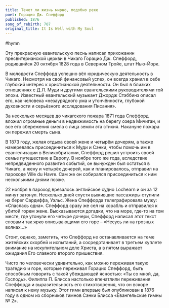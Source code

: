 ```yaml
---
title: Течет ли жизнь мирно, подобно реке
poet: Горацио Дж. Спеффорд
published: 1876
song_of_rebirth: 707
original_title: It Is Well with My Soul
---
```


#hymn


Эту прекрасную евангельскую песнь написал прихожанин пресвитерианской церкви в Чикаго Горацио Дж. Спеффорд, родившийся 20 октября 1828 года в Северном Тройе, штат Нью-Йорк.

В молодости Спеффорд успешно вёл юридическую деятельность в Чикаго. Несмотря на свой финансовый успех, он всегда хранил в себе глубокий интерес к христианской деятельности. Он был в близких отношениях с Д.Л. Муди и другими евангельскими руководителями той эпохи. Известный евангельский музыкант Джордж Стэббинз описал его, как человека «незаурядного ума и утончённости, глубокой духовности и серьёзного исследования Писания».

За несколько месяцев до чикагского пожара 1871 года Спеффорд вложил огромные деньги в недвижимость на берегу озера Мичиган, и все его сбережения смела с лица земли эта стихия. Накануне пожара он пережил смерть сына.

В 1873 году, желая отдыха своей жене и четырём дочерям, а также намереваясь присоединиться к Муди и Сэнки, чтобы помочь им в евангелизации в Великобритании, Спеффорд решил устроить своей семье путешествие в Европу. В ноябре того же года, вследствие непредвиденного развития событий, он вынужден был остаться в Чикаго, а жену и четырёх дочерей, как и планировалось, отправил на пароходе Ville du Havre. Сам же он собирался присоединиться к ним несколькими днями позже.

22 ноября в пароход врезалось английское судно Lochearn и он за 12 минут затонул. Несколько дней спустя выжившие пассажиры ступили на берег Сардиффа, Уэльс. Жена Спеффорда телеграфировала мужу: «Спаслась одна». Спеффорд сразу же сел на корабль и отправился к убитой горем жене. Высказываются догадки, что на море, где-то на том месте, где утонули его четыре дочери, Спеффорд написал этот текст словами так ярко описывающими его горе – «Несусь ли на грозных волнах…»

Стоит, однако, заметить, что Спеффорд не останавливается на теме житейских скорбей и испытаний, а сосредотачивает в третьем куплете внимание на искупительном деле Христа, а в пятом выражает ожидания Его славного второго пришествия.

Чисто по человечески удивительно, как можно переживая такую трагедию и горе, которые переживал Горацио Спеффорд, быть способным говорить с такой убеждающей ясностью: «Ты со мной, да, Господь». Филиппа П. Блисса настолько впечатлили переживания Спеффорда и выразительность его стихотворения, что он вскоре написал к нему музыку. Этот гимн впервые был опубликован в 1876 году в одном из сборников гимнов Сэнки Блисса «Евангельские гимны № 2».

